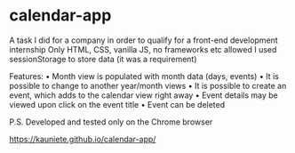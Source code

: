# calendar-app
A task I did for a company in order to qualify for a front-end development internship
Only HTML, CSS, vanilla JS, no frameworks etc allowed
I used sessionStorage to store data (it was a requirement) 

Features:
• Month view is populated with month data (days, events)
• It is possible to change to another year/month views
• It is possible to create an event, which adds to the calendar view right away
• Event details may be viewed upon click on the event title
• Event can be deleted

P.S. Developed and tested only on the Chrome browser

https://kauniete.github.io/calendar-app/
